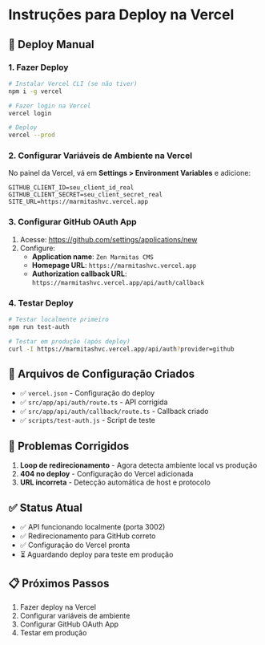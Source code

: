 # Instruções para Deploy na Vercel

## 🚀 Deploy Manual

### 1. **Fazer Deploy**
```bash
# Instalar Vercel CLI (se não tiver)
npm i -g vercel

# Fazer login na Vercel
vercel login

# Deploy
vercel --prod
```

### 2. **Configurar Variáveis de Ambiente na Vercel**
No painel da Vercel, vá em **Settings > Environment Variables** e adicione:

```env
GITHUB_CLIENT_ID=seu_client_id_real
GITHUB_CLIENT_SECRET=seu_client_secret_real
SITE_URL=https://marmitashvc.vercel.app
```

### 3. **Configurar GitHub OAuth App**
1. Acesse: https://github.com/settings/applications/new
2. Configure:
   - **Application name**: `Zen Marmitas CMS`
   - **Homepage URL**: `https://marmitashvc.vercel.app`
   - **Authorization callback URL**: `https://marmitashvc.vercel.app/api/auth/callback`

### 4. **Testar Deploy**
```bash
# Testar localmente primeiro
npm run test-auth

# Testar em produção (após deploy)
curl -I https://marmitashvc.vercel.app/api/auth?provider=github
```

## 🔧 Arquivos de Configuração Criados

- ✅ `vercel.json` - Configuração do deploy
- ✅ `src/app/api/auth/route.ts` - API corrigida
- ✅ `src/app/api/auth/callback/route.ts` - Callback criado
- ✅ `scripts/test-auth.js` - Script de teste

## 🐛 Problemas Corrigidos

1. **Loop de redirecionamento** - Agora detecta ambiente local vs produção
2. **404 no deploy** - Configuração do Vercel adicionada
3. **URL incorreta** - Detecção automática de host e protocolo

## ✅ Status Atual

- ✅ API funcionando localmente (porta 3002)
- ✅ Redirecionamento para GitHub correto
- ✅ Configuração do Vercel pronta
- ⏳ Aguardando deploy para teste em produção

## 📋 Próximos Passos

1. Fazer deploy na Vercel
2. Configurar variáveis de ambiente
3. Configurar GitHub OAuth App
4. Testar em produção
